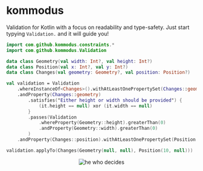 # kommodus
Validation for Kotlin with a focus on readability and type-safety. Just start typying `Validation.` and it will guide you!

```kotlin
import com.github.kommodus.constraints.*
import com.github.kommodus.Validation

data class Geometry(val width: Int?, val height: Int?)
data class Position(val x: Int?, val y: Int?)
data class Changes(val geometry: Geometry?, val position: Position?)

val validation = Validation
    .whereInstanceOf<Changes>().withAtLeastOnePropertySet(Changes::geometry, Changes::position)
    .andProperty(Changes::geometry)
        .satisfies("Either height or width should be provided") {
            (it.height == null) xor (it.width == null)
        }
        .passes(Validation
            .whereProperty(Geometry::height).greaterThan(0)
            .andProperty(Geometry::width).greaterThan(0)
        )
    .andProperty(Changes::position).withAtLeastOnePropertySet(Position::x, Position::y)

validation.applyTo(Changes(Geometry(null, null), Position(10, null)))
```

<p align="center">
  <img src="https://allthingsd.com/files/2012/07/commodus_thumb.png" alt="he who decides"/>
</p>

